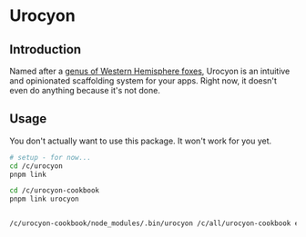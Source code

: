 # Urocyon

## Introduction

Named after a [genus of Western Hemisphere foxes](https://en.wikipedia.org/wiki/Urocyon), Urocyon is an intuitive and opinionated scaffolding system for your apps. Right now, it doesn't even do anything because it's not done.

## Usage

You don't actually want to use this package. It won't work for you yet.

```sh
# setup - for now...
cd /c/urocyon
pnpm link

cd /c/urocyon-cookbook
pnpm link urocyon


/c/urocyon-cookbook/node_modules/.bin/urocyon /c/all/urocyon-cookbook editorconfig
```
